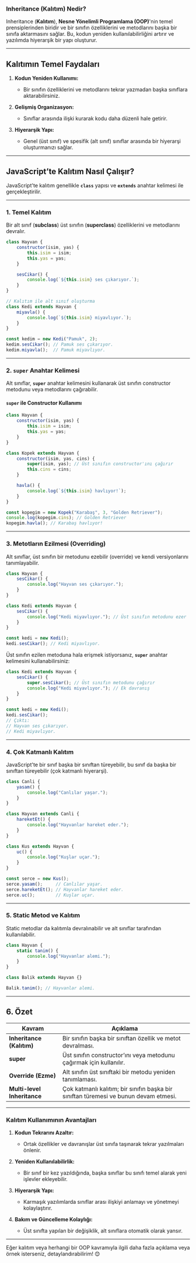 ### **Inheritance (Kalıtım) Nedir?**

Inheritance (**Kalıtım**), **Nesne Yönelimli Programlama (OOP)**'nin temel prensiplerinden biridir ve bir sınıfın özelliklerini ve metodlarını başka bir sınıfa aktarmasını sağlar. Bu, kodun yeniden kullanılabilirliğini artırır ve yazılımda hiyerarşik bir yapı oluşturur.

---

## **Kalıtımın Temel Faydaları**

1. **Kodun Yeniden Kullanımı:**
   - Bir sınıfın özelliklerini ve metodlarını tekrar yazmadan başka sınıflara aktarabilirsiniz.
   
2. **Gelişmiş Organizasyon:**
   - Sınıflar arasında ilişki kurarak kodu daha düzenli hale getirir.
   
3. **Hiyerarşik Yapı:**
   - Genel (üst sınıf) ve spesifik (alt sınıf) sınıflar arasında bir hiyerarşi oluşturmanızı sağlar.
   
---

## **JavaScript’te Kalıtım Nasıl Çalışır?**

JavaScript'te kalıtım genellikle **`class`** yapısı ve **`extends`** anahtar kelimesi ile gerçekleştirilir.

---

### **1. Temel Kalıtım**

Bir alt sınıf (**subclass**) üst sınıfın (**superclass**) özelliklerini ve metodlarını devralır.

```javascript
class Hayvan {
    constructor(isim, yas) {
        this.isim = isim;
        this.yas = yas;
    }

    sesCikar() {
        console.log(`${this.isim} ses çıkarıyor.`);
    }
}

// Kalıtım ile alt sınıf oluşturma
class Kedi extends Hayvan {
    miyavla() {
        console.log(`${this.isim} miyavlıyor.`);
    }
}

const kedim = new Kedi("Pamuk", 2);
kedim.sesCikar(); // Pamuk ses çıkarıyor.
kedim.miyavla();  // Pamuk miyavlıyor.
```

---

### **2. `super` Anahtar Kelimesi**

Alt sınıflar, **`super`** anahtar kelimesini kullanarak üst sınıfın constructor metodunu veya metodlarını çağırabilir.

#### **`super` ile Constructor Kullanımı**
```javascript
class Hayvan {
    constructor(isim, yas) {
        this.isim = isim;
        this.yas = yas;
    }
}

class Kopek extends Hayvan {
    constructor(isim, yas, cins) {
        super(isim, yas); // Üst sınıfın constructor'ını çağırır
        this.cins = cins;
    }

    havla() {
        console.log(`${this.isim} havlıyor!`);
    }
}

const kopegim = new Kopek("Karabaş", 3, "Golden Retriever");
console.log(kopegim.cins); // Golden Retriever
kopegim.havla(); // Karabaş havlıyor!
```

---

### **3. Metotların Ezilmesi (Overriding)**

Alt sınıflar, üst sınıfın bir metodunu ezebilir (override) ve kendi versiyonlarını tanımlayabilir.

```javascript
class Hayvan {
    sesCikar() {
        console.log("Hayvan ses çıkarıyor.");
    }
}

class Kedi extends Hayvan {
    sesCikar() {
        console.log("Kedi miyavlıyor."); // Üst sınıfın metodunu ezer
    }
}

const kedi = new Kedi();
kedi.sesCikar(); // Kedi miyavlıyor.
```

Üst sınıfın ezilen metoduna hala erişmek istiyorsanız, **`super`** anahtar kelimesini kullanabilirsiniz:
```javascript
class Kedi extends Hayvan {
    sesCikar() {
        super.sesCikar(); // Üst sınıfın metodunu çağırır
        console.log("Kedi miyavlıyor."); // Ek davranış
    }
}

const kedi = new Kedi();
kedi.sesCikar();
// Çıktı:
// Hayvan ses çıkarıyor.
// Kedi miyavlıyor.
```

---

### **4. Çok Katmanlı Kalıtım**

JavaScript'te bir sınıf başka bir sınıftan türeyebilir, bu sınıf da başka bir sınıftan türeyebilir (çok katmanlı hiyerarşi).

```javascript
class Canli {
    yasam() {
        console.log("Canlılar yaşar.");
    }
}

class Hayvan extends Canli {
    hareketEt() {
        console.log("Hayvanlar hareket eder.");
    }
}

class Kus extends Hayvan {
    uc() {
        console.log("Kuşlar uçar.");
    }
}

const serce = new Kus();
serce.yasam();     // Canlılar yaşar.
serce.hareketEt(); // Hayvanlar hareket eder.
serce.uc();        // Kuşlar uçar.
```

---

### **5. Static Metod ve Kalıtım**

Static metodlar da kalıtımla devralınabilir ve alt sınıflar tarafından kullanılabilir.

```javascript
class Hayvan {
    static tanim() {
        console.log("Hayvanlar alemi.");
    }
}

class Balik extends Hayvan {}

Balik.tanim(); // Hayvanlar alemi.
```

---

## **6. Özet**

| **Kavram**               | **Açıklama**                                                                 |
|--------------------------|-----------------------------------------------------------------------------|
| **Inheritance (Kalıtım)**| Bir sınıfın başka bir sınıftan özellik ve metot devralması.                 |
| **super**                | Üst sınıfın constructor’ını veya metodunu çağırmak için kullanılır.         |
| **Override (Ezme)**      | Alt sınıfın üst sınıftaki bir metodu yeniden tanımlaması.                   |
| **Multi-level Inheritance**| Çok katmanlı kalıtım; bir sınıfın başka bir sınıftan türemesi ve bunun devam etmesi.|

---

### **Kalıtım Kullanımının Avantajları**

1. **Kodun Tekrarını Azaltır:** 
   - Ortak özellikler ve davranışlar üst sınıfa taşınarak tekrar yazılmaları önlenir.

2. **Yeniden Kullanılabilirlik:**
   - Bir sınıf bir kez yazıldığında, başka sınıflar bu sınıfı temel alarak yeni işlevler ekleyebilir.

3. **Hiyerarşik Yapı:** 
   - Karmaşık yazılımlarda sınıflar arası ilişkiyi anlamayı ve yönetmeyi kolaylaştırır.

4. **Bakım ve Güncelleme Kolaylığı:**
   - Üst sınıfta yapılan bir değişiklik, alt sınıflara otomatik olarak yansır.

---

Eğer kalıtım veya herhangi bir OOP kavramıyla ilgili daha fazla açıklama veya örnek isterseniz, detaylandırabilirim! 😊